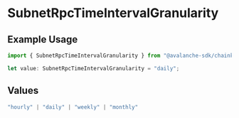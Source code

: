 # SubnetRpcTimeIntervalGranularity

## Example Usage

```typescript
import { SubnetRpcTimeIntervalGranularity } from "@avalanche-sdk/chainkit/models/components";

let value: SubnetRpcTimeIntervalGranularity = "daily";
```

## Values

```typescript
"hourly" | "daily" | "weekly" | "monthly"
```